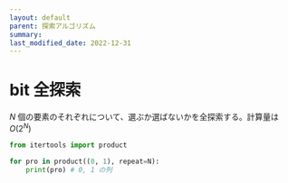 ```yaml
---
layout: default
parent: 探索アルゴリズム
summary: 
last_modified_date: 2022-12-31
---
```


# bit 全探索

$N$ 個の要素のそれぞれについて、選ぶか選ばないかを全探索する。計算量は $O(2^N)$

```python
from itertools import product

for pro in product((0, 1), repeat=N):
    print(pro) # 0, 1 の列
```